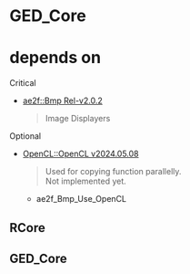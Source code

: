 # GED_Core

# depends on
Critical
- [ae2f::Bmp Rel-v2.0.2](https://github.com/yuisanae2f/ae2f_Bmp/releases/tag/Rel-v2.0.2)
	> Image Displayers

Optional
- [OpenCL::OpenCL v2024.05.08](https://github.com/KhronosGroup/OpenCL-SDK/releases/tag/v2024.05.08)
	> Used for copying function parallelly.  
	> Not implemented yet.
	- ae2f_Bmp_Use_OpenCL

## RCore
## GED_Core
